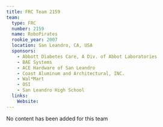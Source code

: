 ```yaml
---
title: FRC Team 2159
team:
  type: FRC
  number: 2159
  name: RoboPirates
  rookie_year: 2007
  location: San Leandro, CA, USA
  sponsors:
    - Abbott Diabetes Care, A Div. of Abbot Laboratories
    - BAE Systems
    - ACE Hardware of San Leandro
    - Coast Aluminum and Architectural, INC.
    - Wal*Mart
    - OSI
    - San Leandro High School
  links:
    Website: 
---
```

No content has been added for this team